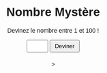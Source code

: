 <!DOCTYPE html>
<html lang="fr">
<head>
<meta charset="UTF-8">
<title>Jeu du Nombre Mystère</title>
<style>
  body { font-family: Arial, sans-serif; text-align: center; margin-top: 50px; }
  input { padding: 5px; width: 50px; }
  button { padding: 5px 10px; }
  #message { margin-top: 20px; font-weight: bold; }
</style>
</head>
<body>

<h1>Nombre Mystère</h1>
<p>Devinez le nombre entre 1 et 100 !</p>

<input type="number" id="guess" min="1" max="100">
<button onclick="checkGuess()">Deviner</button>

<div id="message"></div>

<script>
let secretNumber = Math.floor(Math.random() * 100) + 1;
let attempts = 0;

function checkGuess() {
    let guess = Number(document.getElementById('guess').value);
    attempts++;
    
    if(guess === secretNumber) {
        document.getElementById('message').textContent = `Bravo ! Vous avez trouvé en ${attempts} essais. 🎉`;
        document.body.style.backgroundColor = "#c8facc";
    } else if(guess < secretNumber) {
        document.getElementById('message').textContent = "Trop petit ! Essaie encore.";
    } else {
        document.getElementById('message').textContent = "Trop grand ! Essaie encore.";
    }
}
</script>

</body>
</html>>
